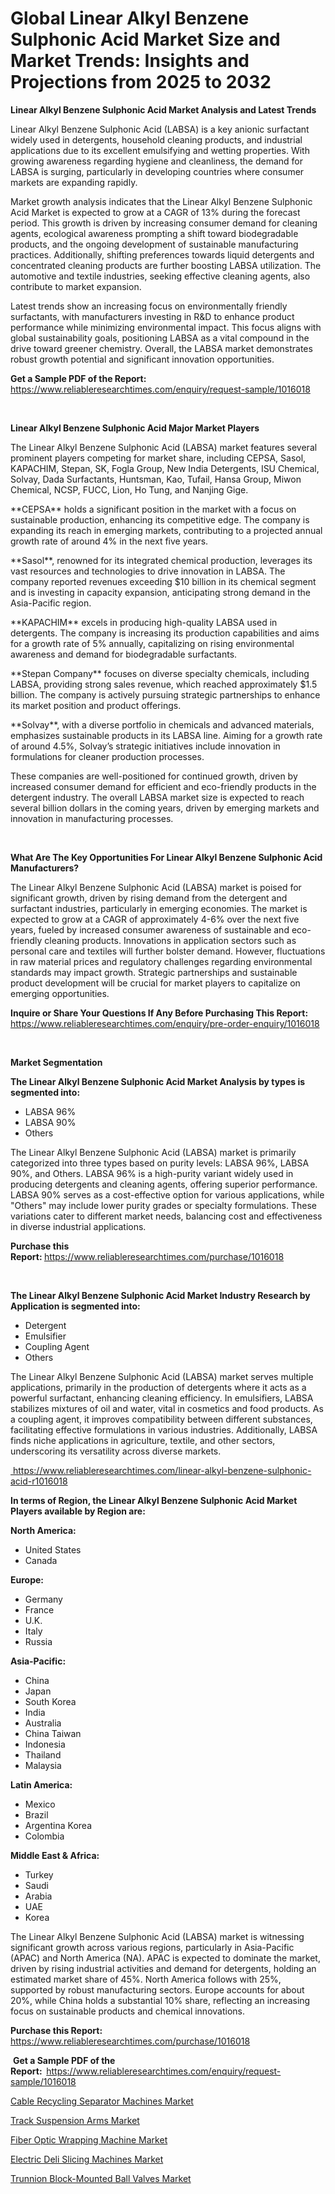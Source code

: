 <p><h1>Global Linear Alkyl Benzene Sulphonic Acid Market Size and Market Trends: Insights and Projections from 2025 to 2032</h1></p><p><strong>Linear Alkyl Benzene Sulphonic Acid Market Analysis and Latest Trends</strong></p>
<p><p>Linear Alkyl Benzene Sulphonic Acid (LABSA) is a key anionic surfactant widely used in detergents, household cleaning products, and industrial applications due to its excellent emulsifying and wetting properties. With growing awareness regarding hygiene and cleanliness, the demand for LABSA is surging, particularly in developing countries where consumer markets are expanding rapidly.</p><p>Market growth analysis indicates that the Linear Alkyl Benzene Sulphonic Acid Market is expected to grow at a CAGR of 13% during the forecast period. This growth is driven by increasing consumer demand for cleaning agents, ecological awareness prompting a shift toward biodegradable products, and the ongoing development of sustainable manufacturing practices. Additionally, shifting preferences towards liquid detergents and concentrated cleaning products are further boosting LABSA utilization. The automotive and textile industries, seeking effective cleaning agents, also contribute to market expansion. </p><p>Latest trends show an increasing focus on environmentally friendly surfactants, with manufacturers investing in R&D to enhance product performance while minimizing environmental impact. This focus aligns with global sustainability goals, positioning LABSA as a vital compound in the drive toward greener chemistry. Overall, the LABSA market demonstrates robust growth potential and significant innovation opportunities.</p></p>
<p><strong>Get a Sample PDF of the Report:&nbsp;</strong> <a href="https://www.reliableresearchtimes.com/enquiry/request-sample/1016018?utm_campaign=3002&utm_medium=2&utm_source=Github&utm_content=ia&utm_term=01042025&utm_id=linear-alkyl-benzene-sulphonic-acid">https://www.reliableresearchtimes.com/enquiry/request-sample/1016018</a></p>
<p>&nbsp;</p>
<p><strong>Linear Alkyl Benzene Sulphonic Acid Major Market Players</strong></p>
<p><p>The Linear Alkyl Benzene Sulphonic Acid (LABSA) market features several prominent players competing for market share, including CEPSA, Sasol, KAPACHIM, Stepan, SK, Fogla Group, New India Detergents, ISU Chemical, Solvay, Dada Surfactants, Huntsman, Kao, Tufail, Hansa Group, Miwon Chemical, NCSP, FUCC, Lion, Ho Tung, and Nanjing Gige.</p><p>**CEPSA** holds a significant position in the market with a focus on sustainable production, enhancing its competitive edge. The company is expanding its reach in emerging markets, contributing to a projected annual growth rate of around 4% in the next five years.</p><p>**Sasol**, renowned for its integrated chemical production, leverages its vast resources and technologies to drive innovation in LABSA. The company reported revenues exceeding $10 billion in its chemical segment and is investing in capacity expansion, anticipating strong demand in the Asia-Pacific region.</p><p>**KAPACHIM** excels in producing high-quality LABSA used in detergents. The company is increasing its production capabilities and aims for a growth rate of 5% annually, capitalizing on rising environmental awareness and demand for biodegradable surfactants.</p><p>**Stepan Company** focuses on diverse specialty chemicals, including LABSA, providing strong sales revenue, which reached approximately $1.5 billion. The company is actively pursuing strategic partnerships to enhance its market position and product offerings.</p><p>**Solvay**, with a diverse portfolio in chemicals and advanced materials, emphasizes sustainable products in its LABSA line. Aiming for a growth rate of around 4.5%, Solvay’s strategic initiatives include innovation in formulations for cleaner production processes.</p><p>These companies are well-positioned for continued growth, driven by increased consumer demand for efficient and eco-friendly products in the detergent industry. The overall LABSA market size is expected to reach several billion dollars in the coming years, driven by emerging markets and innovation in manufacturing processes.</p></p>
<p>&nbsp;</p>
<p><strong>What Are The Key Opportunities For Linear Alkyl Benzene Sulphonic Acid Manufacturers?</strong></p>
<p><p>The Linear Alkyl Benzene Sulphonic Acid (LABSA) market is poised for significant growth, driven by rising demand from the detergent and surfactant industries, particularly in emerging economies. The market is expected to grow at a CAGR of approximately 4-6% over the next five years, fueled by increased consumer awareness of sustainable and eco-friendly cleaning products. Innovations in application sectors such as personal care and textiles will further bolster demand. However, fluctuations in raw material prices and regulatory challenges regarding environmental standards may impact growth. Strategic partnerships and sustainable product development will be crucial for market players to capitalize on emerging opportunities.</p></p>
<p><strong>Inquire or Share Your Questions If Any Before Purchasing This Report:</strong> <a href="https://www.reliableresearchtimes.com/enquiry/pre-order-enquiry/1016018?utm_campaign=3002&utm_medium=2&utm_source=Github&utm_content=ia&utm_term=01042025&utm_id=linear-alkyl-benzene-sulphonic-acid">https://www.reliableresearchtimes.com/enquiry/pre-order-enquiry/1016018</a></p>
<p>&nbsp;</p>
<p><strong>Market Segmentation</strong></p>
<p><strong>The Linear Alkyl Benzene Sulphonic Acid Market Analysis by types is segmented into:</strong></p>
<p><ul><li>LABSA 96%</li><li>LABSA 90%</li><li>Others</li></ul></p>
<p><p>The Linear Alkyl Benzene Sulphonic Acid (LABSA) market is primarily categorized into three types based on purity levels: LABSA 96%, LABSA 90%, and Others. LABSA 96% is a high-purity variant widely used in producing detergents and cleaning agents, offering superior performance. LABSA 90% serves as a cost-effective option for various applications, while "Others" may include lower purity grades or specialty formulations. These variations cater to different market needs, balancing cost and effectiveness in diverse industrial applications.</p></p>
<p><strong>Purchase this Report:&nbsp;</strong><a href="https://www.reliableresearchtimes.com/purchase/1016018?utm_campaign=3002&utm_medium=2&utm_source=Github&utm_content=ia&utm_term=01042025&utm_id=linear-alkyl-benzene-sulphonic-acid">https://www.reliableresearchtimes.com/purchase/1016018</a></p>
<p>&nbsp;</p>
<p><strong>The Linear Alkyl Benzene Sulphonic Acid Market Industry Research by Application is segmented into:</strong></p>
<p><ul><li>Detergent</li><li>Emulsifier</li><li>Coupling Agent</li><li>Others</li></ul></p>
<p><p>The Linear Alkyl Benzene Sulphonic Acid (LABSA) market serves multiple applications, primarily in the production of detergents where it acts as a powerful surfactant, enhancing cleaning efficiency. In emulsifiers, LABSA stabilizes mixtures of oil and water, vital in cosmetics and food products. As a coupling agent, it improves compatibility between different substances, facilitating effective formulations in various industries. Additionally, LABSA finds niche applications in agriculture, textile, and other sectors, underscoring its versatility across diverse markets.</p></p>
<p><a href="https://www.reliableresearchtimes.com/linear-alkyl-benzene-sulphonic-acid-r1016018?utm_campaign=3002&utm_medium=2&utm_source=Github&utm_content=ia&utm_term=01042025&utm_id=linear-alkyl-benzene-sulphonic-acid">&nbsp;https://www.reliableresearchtimes.com/linear-alkyl-benzene-sulphonic-acid-r1016018</a></p>
<p><strong>In terms of Region, the Linear Alkyl Benzene Sulphonic Acid Market Players available by Region are:</strong></p>
<p>
    <p> <strong> North America: </strong>
        <ul>
            <li>United States</li>
            <li>Canada</li>
        </ul>
        </p> 
    <p> <strong> Europe: </strong>
        <ul>
            <li>Germany</li>
            <li>France</li>
            <li>U.K.</li>
            <li>Italy</li>
            <li>Russia</li>
        </ul>
        </p> 
    <p> <strong> Asia-Pacific: </strong>
        <ul>
            <li>China</li>
            <li>Japan</li>
            <li>South Korea</li>
            <li>India</li>
            <li>Australia</li>
            <li>China Taiwan</li>
            <li>Indonesia</li>
            <li>Thailand</li>
            <li>Malaysia</li>
        </ul>
        </p> 
    <p> <strong> Latin America: </strong>
        <ul>
            <li>Mexico</li>
            <li>Brazil</li>
            <li>Argentina Korea</li>
            <li>Colombia</li>
        </ul>
        </p> 
    <p> <strong> Middle East & Africa: </strong>
        <ul>
            <li>Turkey</li>
            <li>Saudi</li>
            <li>Arabia</li>
            <li>UAE</li>
            <li>Korea</li>
        </ul>
    </p>
    </p>
<p><p>The Linear Alkyl Benzene Sulphonic Acid (LABSA) market is witnessing significant growth across various regions, particularly in Asia-Pacific (APAC) and North America (NA). APAC is expected to dominate the market, driven by rising industrial activities and demand for detergents, holding an estimated market share of 45%. North America follows with 25%, supported by robust manufacturing sectors. Europe accounts for about 20%, while China holds a substantial 10% share, reflecting an increasing focus on sustainable products and chemical innovations.</p></p>
<p><strong>Purchase this Report: </strong><a href="https://www.reliableresearchtimes.com/purchase/1016018?utm_campaign=3002&utm_medium=2&utm_source=Github&utm_content=ia&utm_term=01042025&utm_id=linear-alkyl-benzene-sulphonic-acid">https://www.reliableresearchtimes.com/purchase/1016018</a></p>
<p>&nbsp;<strong>Get a Sample PDF of the Report:&nbsp;&nbsp;</strong><a href="https://www.reliableresearchtimes.com/enquiry/request-sample/1016018?utm_campaign=3002&utm_medium=2&utm_source=Github&utm_content=ia&utm_term=01042025&utm_id=linear-alkyl-benzene-sulphonic-acid">https://www.reliableresearchtimes.com/enquiry/request-sample/1016018</a></p>
<p><strong></strong></p>
<p><p><a href="https://www.linkedin.com/pulse/astudy-onthe-global-cable-recycling-separator-machines-j0rxf?utm_campaign=3002&utm_medium=2&utm_source=Github&utm_content=ia&utm_term=01042025&utm_id=linear-alkyl-benzene-sulphonic-acid">Cable Recycling Separator Machines Market</a></p><p><a href="https://www.linkedin.com/pulse/projected-growth-track-suspension-arms-market-101-cagr-disdf?utm_campaign=3002&utm_medium=2&utm_source=Github&utm_content=ia&utm_term=01042025&utm_id=linear-alkyl-benzene-sulphonic-acid">Track Suspension Arms Market</a></p><p><a href="https://www.linkedin.com/pulse/future-forecast-fiber-optic-wrapping-machine-market-size-7t8fc?utm_campaign=3002&utm_medium=2&utm_source=Github&utm_content=ia&utm_term=01042025&utm_id=linear-alkyl-benzene-sulphonic-acid">Fiber Optic Wrapping Machine Market</a></p><p><a href="https://www.linkedin.com/pulse/electric-deli-slicing-machines-market-future-analysis-ai5cf?utm_campaign=3002&utm_medium=2&utm_source=Github&utm_content=ia&utm_term=01042025&utm_id=linear-alkyl-benzene-sulphonic-acid">Electric Deli Slicing Machines Market</a></p><p><a href="https://www.linkedin.com/pulse/detailed-report-trunnion-block-mounted-ball-valves-market-pjf5f?utm_campaign=3002&utm_medium=2&utm_source=Github&utm_content=ia&utm_term=01042025&utm_id=linear-alkyl-benzene-sulphonic-acid">Trunnion Block-Mounted Ball Valves Market</a></p></p>
